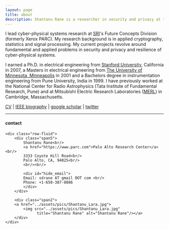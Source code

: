 ```yaml
---
layout: page
title: about
description: Shantanu Rane is a researcher in security and privacy at the Palo Alto Research Center.
---
```


I lead cyber-physical systems research at [SRI](https://www.sri.com)'s Future Concepts Division (formerly Xerox PARC). My research background is in applied cryptography, statistics and signal processing. My current projects revolve around fundamental and applied problems in security and privacy and resilience of cyber-physical systems.

I earned a Ph.D. in electrical engineering from [Stanford
University](https://www.stanford.edu), California in 2007, a Masters in
electrical engineering from
[The University of Minnesota, Minneapolis](https://www.umn.edu) in 2001 and a
Bachelors degree in instrumentation engineering from Pune University, India in 1999. I have  previously worked at the National Center for Radio Astrophysics (Tata Institute of Fundamental Research, Pune) and at Mitsubishi Electric Research Laboratories ([MERL](http://www.merl.com)) in Cambridge, Massachusetts.

[CV](assets/docs/2022-03-Shantanu-Rane-Brief-CV.pdf) \| [IEEE biography](pages/ieeebio.md) \| [google scholar](https://scholar.google.com/citations?user=vE8fYtIAAAAJ&hl=en) \| [twitter](https://twitter.com/shantanudrane) <br/>

---

<div class="container">
<h4><a name="contact"></a>contact</h4>

    <div class="row-fluid">
        <div class="span5">
            Shantanu Rane<br/>
            <a href="https://www.parc.com">Palo Alto Research Center</a><br/>
            3333 Coyote Hill Road<br/>
            Palo Alto, CA, 94025<br/>
            <br/><br/>

            <div id="hide_email">
            Email: sdrane AT gmail DOT com <br/>
            Phone: +1-650-387-8086
            </div>
        </div>

        <div class="span2">
        <a href="../assets/pics/Shantanu_Lara.jpg">
            <img src="../assets/pics/Shantanu_Lara.jpg"
                  title="Shantanu Rane" alt="Shantanu Rane"/></a>
        </div>
    </div>
</div>
